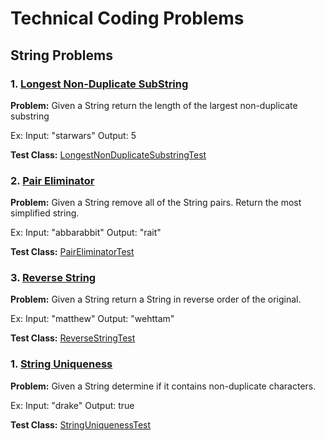 # Technical Coding Problems

## String Problems

### 1. [Longest Non-Duplicate SubString](https://github.com/matthewddiaz/Technical-Coding-Problems/blob/master/src.com.matthewddiaz.technical_coding_problems/stringProblems/LongestNonDuplicateSubstring.java)

**Problem:** Given a String return the length of the largest non-duplicate substring

Ex: Input: "starwars"
    Output: 5 

**Test Class:** [LongestNonDuplicateSubstringTest](https://github.com/matthewddiaz/Technical-Coding-Problems/blob/master/test/stringProblems/LongestNonDuplicateSubstringTest.java)


### 2. [Pair Eliminator](https://github.com/matthewddiaz/Technical-Coding-Problems/blob/master/src.com.matthewddiaz.technical_coding_problems/stringProblems/PairEliminator.java)

**Problem:** Given a String remove all of the String pairs. Return the most simplified string.

Ex: Input: "abbarabbit"
    Output: "rait"

**Test Class:** [PairEliminatorTest](https://github.com/matthewddiaz/Technical-Coding-Problems/blob/master/test/stringProblems/PairEliminatorTest.java)


### 3. [Reverse String](https://github.com/matthewddiaz/Technical-Coding-Problems/blob/master/src.com.matthewddiaz.technical_coding_problems/stringProblems/ReverseString.java)

**Problem:** Given a String return a String in reverse order of the original.

Ex: Input: "matthew"
    Output: "wehttam"
    
**Test Class:** [ReverseStringTest](https://github.com/matthewddiaz/Technical-Coding-Problems/blob/master/test/stringProblems/ReverseStringTest.java)


### 1. [String Uniqueness](https://github.com/matthewddiaz/Technical-Coding-Problems/blob/master/src.com.matthewddiaz.technical_coding_problems/stringProblems/StringUniqueness.java)

**Problem:** Given a String determine if it contains non-duplicate characters.

Ex: Input: "drake"
    Output: true

**Test Class:** [StringUniquenessTest](https://github.com/matthewddiaz/Technical-Coding-Problems/blob/master/test/stringProblems/StringUniquenessTest.java)